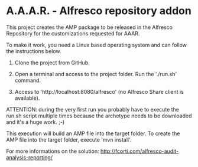 A.A.A.R. - Alfresco repository addon
===

This project creates the AMP package to be released in the Alfresco Repository for the customizations requested for AAAR.

To make it work, you need a Linux based operating system and can follow the instructions below.

1) Clone the project from GitHub.

2) Open a terminal and access to the project folder. Run the './run.sh' command.

4) Access to 'http://localhost:8080/alfresco' (no Alfresco Share client is available).

ATTENTION: during the very first run you probably have to execute the run.sh script multiple times because the archetype needs to be downloaded and it's a huge work. ;-)

This execution will build an AMP file into the target folder.
To create the AMP file into the target folder, execute 'mvn install'.

For more informations on the solution:
http://fcorti.com/alfresco-audit-analysis-reporting/
